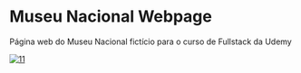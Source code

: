 # Museu Nacional Webpage
Página web do Museu Nacional fictício para o curso de Fullstack da Udemy


<a  href="https://gersonst.github.io/museu-nacional-webpage/"  target='_blank'><img src="https://i.ibb.co/Tm00J6d/11.jpg" alt="11" border="0"></a><br /><a target='_blank' href='https://gersonst.github.io/museu-nacional-webpage/'></a><br />
